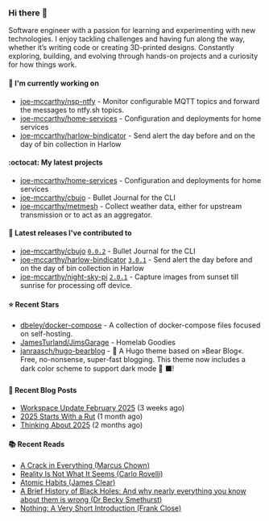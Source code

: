 ### Hi there :wave:

Software engineer with a passion for learning and experimenting with new technologies. I enjoy tackling challenges and having fun along the way, whether it’s writing code or creating 3D-printed designs. Constantly exploring, building, and evolving through hands-on projects and a curiosity for how things work.

#### :construction_worker: I'm currently working on

- [joe-mccarthy/nsp-ntfy](https://github.com/joe-mccarthy/nsp-ntfy) - Monitor configurable MQTT topics and forward the messages to ntfy.sh topics.
- [joe-mccarthy/home-services](https://github.com/joe-mccarthy/home-services) - Configuration and deployments for home services
- [joe-mccarthy/harlow-bindicator](https://github.com/joe-mccarthy/harlow-bindicator) - Send alert the day before and on the day of bin collection in Harlow

#### :octocat: My latest projects

- [joe-mccarthy/home-services](https://github.com/joe-mccarthy/home-services) - Configuration and deployments for home services
- [joe-mccarthy/cbujo](https://github.com/joe-mccarthy/cbujo) - Bullet Journal for the CLI
- [joe-mccarthy/metmesh](https://github.com/joe-mccarthy/metmesh) - Collect weather data, either for upstream transmission or to act as an aggregator.

#### :rocket: Latest releases I've contributed to

- [joe-mccarthy/cbujo](https://github.com/joe-mccarthy/cbujo) [`0.0.2`](https://github.com/joe-mccarthy/cbujo/releases/tag/0.0.2) - Bullet Journal for the CLI
- [joe-mccarthy/harlow-bindicator](https://github.com/joe-mccarthy/harlow-bindicator) [`3.0.1`](https://github.com/joe-mccarthy/harlow-bindicator/releases/tag/3.0.1) - Send alert the day before and on the day of bin collection in Harlow
- [joe-mccarthy/night-sky-pi](https://github.com/joe-mccarthy/night-sky-pi) [`2.0.1`](https://github.com/joe-mccarthy/night-sky-pi/releases/tag/2.0.1) - Capture images from sunset till sunrise for processing off device.

#### :star: Recent Stars

- [dbeley/docker-compose](https://github.com/dbeley/docker-compose) - A collection of docker-compose files focused on self-hosting.
- [JamesTurland/JimsGarage](https://github.com/JamesTurland/JimsGarage) - Homelab Goodies
- [janraasch/hugo-bearblog](https://github.com/janraasch/hugo-bearblog) - 🧸 A Hugo theme based on »Bear Blog«. Free, no-nonsense, super-fast blogging. This theme now includes a dark color scheme to support dark mode 🦉 ⬛️!

#### :loudspeaker: Recent Blog Posts

- [Workspace Update February 2025](https://joe-mccarthy.github.io/workspace-february-2025-update/) (3 weeks ago)
- [2025 Starts With a Rut](https://joe-mccarthy.github.io/starting-2025-in-a-rut/) (1 month ago)
- [Thinking About 2025](https://joe-mccarthy.github.io/thinking-about-2025/) (2 months ago)

#### :books: Recent Reads

- [A Crack in Everything (Marcus Chown)](https://amzn.eu/d/aX7v7ak)
- [Reality Is Not What It Seems (Carlo Rovelli)](https://amzn.eu/d/bucNLxU)
- [Atomic Habits (James Clear)](https://amzn.eu/d/fv9Q6OA)
- [A Brief History of Black Holes: And why nearly everything you know about them is wrong (Dr Becky Smethurst)](https://amzn.eu/d/4UPtW5n)
- [Nothing: A Very Short Introduction (Frank Close)](https://www.amazon.co.uk/Nothing-Very-Short-Introduction-Introductions/dp/0199225869)
